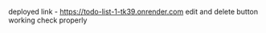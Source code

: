 deployed link - https://todo-list-1-tk39.onrender.com
edit and delete button working check properly
